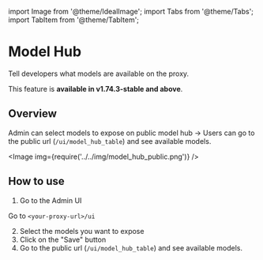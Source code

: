 import Image from '@theme/IdealImage';
import Tabs from '@theme/Tabs';
import TabItem from '@theme/TabItem';

# Model Hub

Tell developers what models are available on the proxy.

This feature is **available in v1.74.3-stable and above**.

## Overview

Admin can select models to expose on public model hub -> Users can go to the public url (`/ui/model_hub_table`) and see available models. 

<Image img={require('../../img/model_hub_public.png')} />  

## How to use

1. Go to the Admin UI

Go to `<your-proxy-url>/ui`

2. Select the models you want to expose
4. Click on the "Save" button
5. Go to the public url (`/ui/model_hub_table`) and see available models. 
